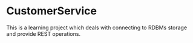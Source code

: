 # CustomerService
This is a learning project which deals with connecting to RDBMs storage and provide REST operations.

